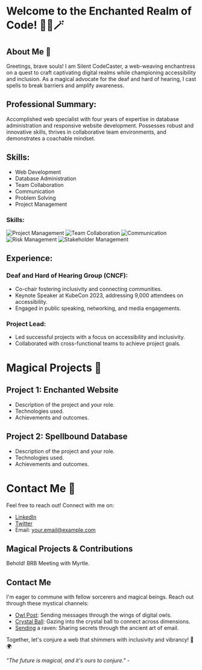 # Welcome to the Enchanted Realm of Code! 🧙‍♀️🪄

## About Me 👀

Greetings, brave souls! I am Silent CodeCaster, a web-weaving enchantress on a quest to craft captivating digital realms while championing accessibility and inclusion. As a magical advocate for the deaf and hard of hearing, I cast spells to break barriers and amplify awareness.

## Professional Summary:
Accomplished web specialist with four years of expertise in database administration and responsive website development. Possesses robust and innovative skills, thrives in collaborative team environments, and demonstrates a coachable mindset.

## Skills:
- Web Development
- Database Administration
- Team Collaboration
- Communication
- Problem Solving
- Project Management
### Skills:

![Project Management](https://img.shields.io/badge/Project%20Management-Experienced-brightgreen)
![Team Collaboration](https://img.shields.io/badge/Team%20Collaboration-Expert-blue)
![Communication](https://img.shields.io/badge/Communication-Skilled-orange)
![Risk Management](https://img.shields.io/badge/Risk%20Management-Proficient-yellow)
![Stakeholder Management](https://img.shields.io/badge/Stakeholder%20Management-Advanced-green)


## Experience:
### Deaf and Hard of Hearing Group (CNCF):
- Co-chair fostering inclusivity and connecting communities.
- Keynote Speaker at KubeCon 2023, addressing 9,000 attendees on accessibility.
- Engaged in public speaking, networking, and media engagements.

### Project Lead:
- Led successful projects with a focus on accessibility and inclusivity.
- Collaborated with cross-functional teams to achieve project goals.

# Magical Projects 🌟

## Project 1: Enchanted Website
- Description of the project and your role.
- Technologies used.
- Achievements and outcomes.

## Project 2: Spellbound Database
- Description of the project and your role.
- Technologies used.
- Achievements and outcomes.

# Contact Me 📧

Feel free to reach out! Connect with me on:
- [LinkedIn](https://www.linkedin.com/in/yourusername)
- [Twitter](https://twitter.com/yourusername)
- Email: your.email@example.com


## Magical Projects & Contributions

Behold! 
BRB Meeting with Myrtle.

## Contact Me

I'm eager to commune with fellow sorcerers and magical beings. Reach out through these mystical channels:

- [Owl Post](https://twitter.com/deafveloper): Sending messages through the wings of digital owls.
- [Crystal Ball](https://www.linkedin.com/in/destiny-o-connor-28b2a5255/): Gazing into the crystal ball to connect across dimensions.
- [Sending](mailto:destinymoconnor@gmail.com) a raven: Sharing secrets through the ancient art of email.

Together, let's conjure a web that shimmers with inclusivity and vibrancy! 🌈🌍

_"The future is magical, and it's ours to conjure."_ - 


